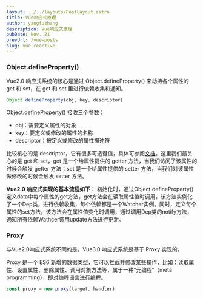 ```yaml
---
layout: ../../layouts/PostLayout.astro
title: Vue响应式原理
author: yangfuzhang
description: Vue响应式原理
pubDate: Nov. 21
prevUrl: /vue-posts
slug: vue-reactive
---
```


### Object.defineProperty()

Vue2.0 响应式系统的核心是通过 Object.defineProperty() 来劫持各个属性的 get 和 set，在 get 和 set 里进行依赖收集和通知。

```javascript
Object.defineProperty(obj, key, descriptor)
```

Object.defineProperty() 接收三个参数：

- obj：需要定义属性的对象
- key：要定义或修改的属性的名称
- descriptor：被定义或修改的属性描述符

比较核心的是 descriptor，它有很多可选键值，具体可参阅<a target="_blank" href='https://developer.mozilla.org/zh-CN/docs/Web/JavaScript/Reference/Global_Objects/Object/defineProperty'>文档</a>。这里我们最关心的是 get 和 set，get 是一个给属性提供的 getter 方法，当我们访问了该属性的时候会触发 getter 方法；set 是一个给属性提供的 setter 方法，当我们对该属性做修改的时候会触发 setter 方法。

**Vue2.0 响应式实现的基本流程如下：** 初始化时，通过Object.defineProperty()定义data中每个属性的get方法，get方法会在读取属性值时调用，该方法实例化了一个Dep类，进行依赖收集，每个依赖都是一个Watcher实例。同时，定义每个属性的set方法，该方法会在属性值变化时调用，通过调用Dep类的notify方法，通知所有依赖Wathcer调用update方法进行更新。

### Proxy

与Vue2.0响应式系统不同的是，Vue3.0 响应式系统是基于 Proxy 实现的。

Proxy 是一个 ES6 新增的数据类型，它可以拦截并修改某些操作，比如：读取属性、设置属性、删除属性、调用对象方法等，属于一种“元编程”（meta programming），即对编程语言进行编程。

```javascript
const proxy = new proxy(target, handler)
```
 



